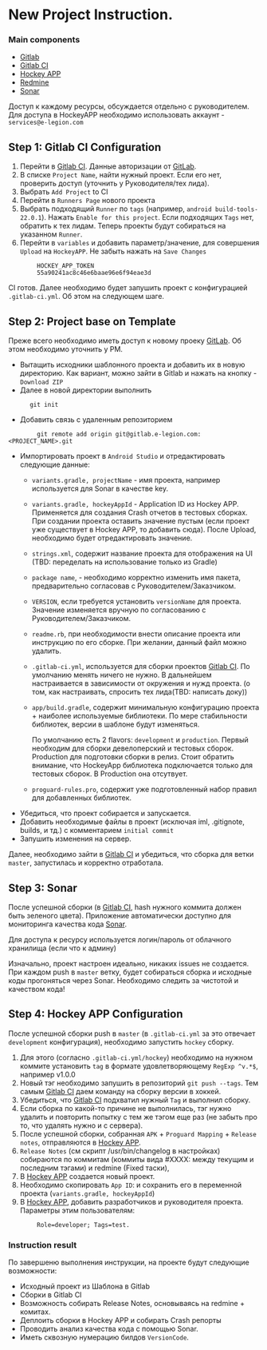 # New Project Instruction.
### Main components
* [Gitlab](https://gitlab.e-legion.com/) 
* [Gitlab CI](https://gitlabci.e-legion.com/) 
* [Hockey APP](https://rink.hockeyapp.net) 
* [Redmine](https://redmine.e-legion.com/projects/android) 
* [Sonar](https://sonar.e-legion.com/) 

Доступ к каждому ресурсы, обсуждается отдельно с руководителем. Для доступа в HockeyAPP необходимо использовать аккаунт - `services@e-legion.com`

## Step 1: Gitlab CI Configuration
1. Перейти в [Gitlab CI](https://gitlabci.e-legion.com/). Данные авторизации от [GitLab](https://gitlab.e-legion.com).
2. В списке `Project Name`, найти нужный проект. Если его нет, проверить доступ (уточнить у Руководителя/тех лида).
3. Выбрать `Add Project` to CI
4. Перейти в `Runners Page` нового проекта
5. Выбрать подходящий `Runner` по `tags` (например, `android build-tools-22.0.1`). Нажать `Enable for this project`. Если подходящих `Tags` нет, обратить к тех лидам. Теперь проекты будут собираться на указанном `Runner`. 
6. Перейти в `variables` и добавить параметр/значение, для совершения `Upload` на `HockeyAPP`. Не забыть нажать на `Save Changes`

```
    	HOCKEY_APP_TOKEN 
    	55a90241ac8c46e6baae96e6f94eae3d
``` 

CI готов. Далее необходимо будет запушить проект с конфигурацией `.gitlab-ci.yml`. Об этом на следующем шаге.

## Step 2: Project base on Template
Преже всего необходимо иметь доступ к новому проеку [GitLab](https://gitlab.e-legion.com). Об этом необходимо уточнить у PM.

* Вытащить исходники шаблонного проекта и добавить их в новую директорию. Как вариант, можно зайти в Gitlab и нажать на кнопку - `Download ZIP`
* Далее в новой директории выполнить

```
      git init 
```
* Добавить связь с удаленным репозиторием

```
        git remote add origin git@gitlab.e-legion.com:<PROJECT_NAME>.git
```

* Импортировать проект в `Android Studio` и отредактировать следующие данные:
    * `variants.gradle, projectName` - имя проекта, например используется для Sonar в качестве key.
    * `variants.gradle, hockeyAppId` - Application ID из Hockey APP. Применяется для создания Crash отчетов в тестовых сборках. При создании проекта оставить значение пустым (если проект уже существует в Hockey APP, то добавить сюда). После Upload, необходимо будет отредактировать значение.
    * `strings.xml`, содержит название проекта для отображения на UI (TBD: переделать на использование только из Gradle)
    * `package name`, - необходимо корректно изменить имя пакета, предварительно согласовав с Руководителем/Заказчиком.
    * `VERSION`, если требуется установить `versionName` для проекта. Значение изменяется вручную по согласованию с Руководителем/Заказчиком.
    * `readme.rb`, при необходимости внести описание проекта или инструкцию по его сборке. При желании, данный файл можно удалить. 
    * `.gitlab-ci.yml`, используется для сборки проектов [Gitlab CI](https://gitlabci.e-legion.com). По умолчанию менять ничего не нужно. В дальнейшем настраивается в зависимости от окружения и нужд проекта. (о том, как настраивать, спросить тех лида(TBD: написать доку))
    * `app/build.gradle`, содержит минимальную конфигурацию проекта + наиболее используемые библиотеки. По мере стабильности библиотек, версии в шаблоне будут изменяться.

        По умолчанию есть 2 flavors: `development` и `production`. Первый необходим для сборки девелоперский и тестовых сборок. Production для подготовки сборки в релиз. Стоит обратить внимание, что HockeyApp библиотека подключается только для тестовых сборок. В Production она отсутвует. 
    * `proguard-rules.pro`, содержит уже подготовленный набор правил для добавленных библиотек.
* Убедиться, что проект собирается и запускается.
* Добавить необходимые файлы в проект (исключая iml, .gitignote, builds, и тд.) с комментарием `initial commit`
* Запушить изменения на сервер.

Далее, необходимо зайти в [Gitlab CI](https://gitlabci.e-legion.com) и убедиться, что сборка для ветки `master`, запустилась и корректно отработала.

## Step 3: Sonar
После успешной сборки (в [Gitlab CI](https://gitlabci.e-legion.com), hash нужного коммита должен быть зеленого цвета). Приложение автоматически доступно для мониторинга качества кода [Sonar](https://sonar.e-legion.com/).

Для доступа к ресурсу используется логин/пароль от облачного хранилища (если что к админу)

Изначально, проект настроен идеально, никаких issues не создается. При каждом push в `master` ветку, будет собираться сборка и исходные коды прогоняться через Sonar. Необходимо следить за чистотой и качеством кода!

## Step 4: Hockey APP Configuration
После успешной сборки push в `master` (в `.gitlab-ci.yml` за это отвечает `development` конфигурация), необходимо запустить `hockey` сборку. 

1. Для этого (согласно `.gitlab-ci.yml/hockey`) необходимо на нужном коммите установить `tag` в формате удовлетворяющему `RegExp ^v.*$`, например v1.0.0
2. Новый тэг необходимо запушить в репозиторий `git push --tags`. Тем самым [Gitlab CI](https://gitlabci.e-legion.com) даем команду на сборку версии в хоккей.
3. Убедиться, что [Gitlab CI](https://gitlabci.e-legion.com) подхватил нужный `Tag` и выполнил сборку.
4. Если сборка по какой-то причине не выполнилась, тэг нужно удалить и повторить попытку с тем же тэгом еще раз (не забыть про то, что удалять нужно и с сервера).
5. После успешной сборки, собранная `APK` + `Proguard Mapping` + `Release notes`, отправляются в [Hockey APP](https://rink.hockeyapp.net).
6. `Release Notes` (см скрипт /usr/bin/changelog в настройках) собираются по коммитам (коммиты вида #XXXX: между текущим и последним тэгами) и redmine (Fixed таски), 
7. В [Hockey APP](https://rink.hockeyapp.net)  создается новый проект.
8. Необходимо скопировать `App ID`: и сохранить его в переменной проекта (`variants.gradle, hockeyAppId`)
9. В [Hockey APP](https://rink.hockeyapp.net), добавить разработчиков и руководителя проекта. Параметры этим пользователям: 

```
        Role=developer; Tags=test.
```

### Instruction result
По завершеню выполнения инструкции, на проекте будут следующие возможности:
* Исходный проект из Шаблона в Gitlab
* Сборки в Gitlab CI
* Возможность собирать Release Notes, основываясь на redmine + комитах.
* Деплоить сборки в Hockey APP и собирать Crash репорты
* Проводить анализ качества кода с помощью Sonar.
* Иметь сквозную нумерацию билдов `VersionCode`.
